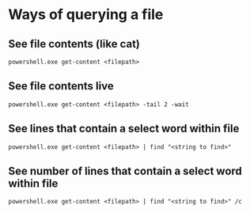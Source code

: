 # Ways of querying a file

## See file contents (like cat)

    powershell.exe get-content <filepath>
    
## See file contents live

    powershell.exe get-content <filepath> -tail 2 -wait
    
## See lines that contain a select word within file
    
    powershell.exe get-content <filepath> | find "<string to find>"
    
## See number of lines that contain a select word within file

    powershell.exe get-content <filepath> | find "<string to find>" /c